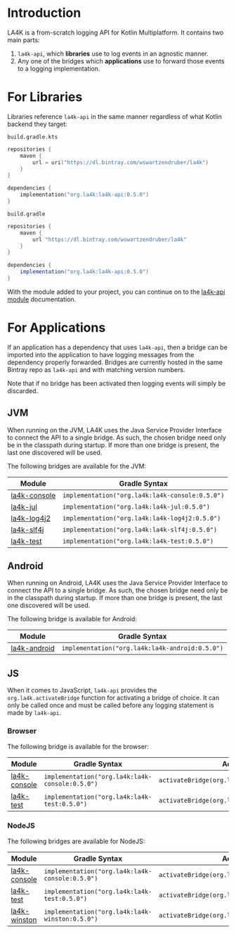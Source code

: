 # Introduction

LA4K is a from-scratch logging API for Kotlin Multiplatform. It contains two main parts:

1. `la4k-api`, which **libraries** use to log events in an agnostic manner.
2. Any one of the bridges which **applications** use to forward those events to a logging
   implementation.

# For Libraries

Libraries reference `la4k-api` in the same manner regardless of what Kotlin backend they target:

`build.gradle.kts`
```kotlin
repositories {
    maven {
        url = uri("https://dl.bintray.com/wswartzendruber/la4k")
    }
}

dependencies {
    implementation("org.la4k:la4k-api:0.5.0")
}
```

`build.gradle`
```groovy
repositories {
    maven {
        url "https://dl.bintray.com/wswartzendruber/la4k"
    }
}

dependencies {
    implementation("org.la4k:la4k-api:0.5.0")
}
```

With the module added to your project, you can continue on to the [la4k-api module](la4k-api)
documentation.

# For Applications

If an application has a dependency that uses `la4k-api`, then a bridge can be imported into the
application to have logging messages from the dependency properly forwarded. Bridges are
currently hosted in the same Bintray repo as `la4k-api` and with matching version numbers.

Note that if no bridge has been activated then logging events will simply be discarded.

## JVM

When running on the JVM, LA4K uses the Java Service Provider Interface to connect the API to a
single bridge. As such, the chosen bridge need only be in the classpath during startup. If more
than one bridge is present, the last one discovered will be used.

The following bridges are available for the JVM:

| Module                       | Gradle Syntax                                   |
|------------------------------|-------------------------------------------------|
| [la4k-console](la4k-console) | `implementation("org.la4k:la4k-console:0.5.0")` |
| [la4k-jul](la4k-jul)         | `implementation("org.la4k:la4k-jul:0.5.0")`     |
| [la4k-log4j2](la4k-log4j2)   | `implementation("org.la4k:la4k-log4j2:0.5.0")`  |
| [la4k-slf4j](la4k-slf4j)     | `implementation("org.la4k:la4k-slf4j:0.5.0")`   |
| [la4k-test](la4k-test)       | `implementation("org.la4k:la4k-test:0.5.0")`    |

## Android

When running on Android, LA4K uses the Java Service Provider Interface to connect the API to a
single bridge. As such, the chosen bridge need only be in the classpath during startup. If more
than one bridge is present, the last one discovered will be used.

The following bridge is available for Android:

| Module                       | Gradle Syntax                                   |
|------------------------------|-------------------------------------------------|
| [la4k-android](la4k-android) | `implementation("org.la4k:la4k-android:0.5.0")` |

## JS

When it comes to JavaScript, `la4k-api` provides the `org.la4k.activateBridge` function for
activating a bridge of choice. It can only be called once and must be called before any logging
statement is made by `la4k-api`.

### Browser

The following bridge is available for the browser:

| Module                       | Gradle Syntax                                   | Activation
|------------------------------|-------------------------------------------------|-------------------------------------------------|
| [la4k-console](la4k-console) | `implementation("org.la4k:la4k-console:0.5.0")` | `activateBridge(org.la4k.test.ConsoleBridge())` |
| [la4k-test](la4k-test)       | `implementation("org.la4k:la4k-test:0.5.0")`    | `activateBridge(org.la4k.test.TestBridge())`    |

### NodeJS

The following bridges are available for NodeJS:

| Module                       | Gradle Syntax                                   | Activation                                      |
|------------------------------|-------------------------------------------------|-------------------------------------------------|
| [la4k-console](la4k-console) | `implementation("org.la4k:la4k-console:0.5.0")` | `activateBridge(org.la4k.test.ConsoleBridge())` |
| [la4k-test](la4k-test)       | `implementation("org.la4k:la4k-test:0.5.0")`    | `activateBridge(org.la4k.test.TestBridge())`    |
| [la4k-winston](la4k-winston) | `implementation("org.la4k:la4k-winston:0.5.0")` | `activateBridge(org.la4k.test.WinstonBridge())` |
